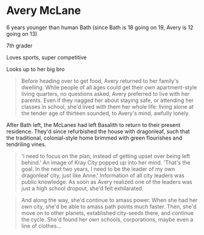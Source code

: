# Avery McLane

6 years younger than human Bath (since Bath is 18 going on 19, Avery is 12 going on 13)

7th grader

Loves sports, super competitive

Looks up to her big bro

> Before heading over to get food, Avery returned to her family's dwelling. While people of all ages could get their own apartment-style living quarters, no questions asked, Avery preferred to live with her parents. Even if they nagged her about staying safe, or attending her classes in school, she'd lived with them her whole life: living alone at the tender age of thirteen sounded, to Avery's mind, awfully lonely.

After Bath left, the McLanes had left Basalith to return to their present residence. They'd since refurbished the house with dragonleaf, such that the traditional, colonial-style home brimmed with green flourishes and tendriling vines.

> 'I need to focus on the plan, instead of getting upset over being left behind.' An image of Kray City popped up into her mind. 'That's the goal. In the next two years, I need to be the leader of my own dragonleaf city, just like Anne.' Information of all city leaders was public knowledge. As soon as Avery realized one of the leaders was just a high school dropout, she'd felt exhilarated.

> And along the way, she'd continue to amass power. When she had her own city, she'd be able to amass path points much faster. Then, she'd move on to other planets, established city-seeds there, and continue the cycle. She'd found her own schools, corporations, maybe even a line of clothes...
